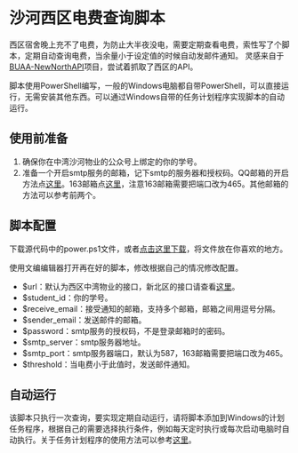 # 沙河西区电费查询脚本
西区宿舍晚上充不了电费，为防止大半夜没电，需要定期查看电费，索性写了个脚本，定期自动查询电费，当余量小于设定值的时候自动发邮件通知。
灵感来自于[BUAA-NewNorthAPI](https://github.com/moonmagian/BUAA-NewNorthAPI)项目，尝试着抓取了西区的API。

脚本使用PowerShell编写，一般的Windows电脑都自带PowerShell，可以直接运行，无需安装其他东西。可以通过Windows自带的任务计划程序实现脚本的自动运行。

## 使用前准备
1. 确保你在中湾沙河物业的公众号上绑定的你的学号。
2. 准备一个开启smtp服务的邮箱，记下smtp的服务器和授权码。QQ邮箱的开启方法点[这里](https://zhuanlan.zhihu.com/p/643897161)。163邮箱点[这里](https://blog.csdn.net/liuyuinsdu/article/details/113878840)，注意163邮箱需要把端口改为465。其他邮箱的方法可以参考前两个。

## 脚本配置
下载源代码中的power.ps1文件，或者[点击这里下载](https://github.com/Lyrics2196/shdf/releases/download/1.0/power.ps1)，将文件放在你喜欢的地方。

使用文编编辑器打开再在好的脚本，修改根据自己的情况修改配置。
- $url：默认为西区中湾物业的接口，新北区的接口请查看[这里](https://github.com/moonmagian/BUAA-NewNorthAPI)。
- $student_id：你的学号。
- $receive_email：接受通知的邮箱，支持多个邮箱，邮箱之间用逗号分隔。
- $sender_email：发送邮件的邮箱。
- $password：smtp服务的授权码，不是登录邮箱时的密码。
- $smtp_server：smtp服务器地址。
- $smtp_port：smtp服务器端口，默认为587，163邮箱需要把端口改为465。
- $threshold：当电费小于此值时，发送邮件通知。

## 自动运行
该脚本只执行一次查询，要实现定期自动运行，请将脚本添加到Windows的计划任务程序，根据自己的需要选择执行条件，例如每天定时执行或每次启动电脑时自动执行。关于任务计划程序的使用方法可以参考[这里](https://blog.csdn.net/qq_41587516/article/details/112446587)。